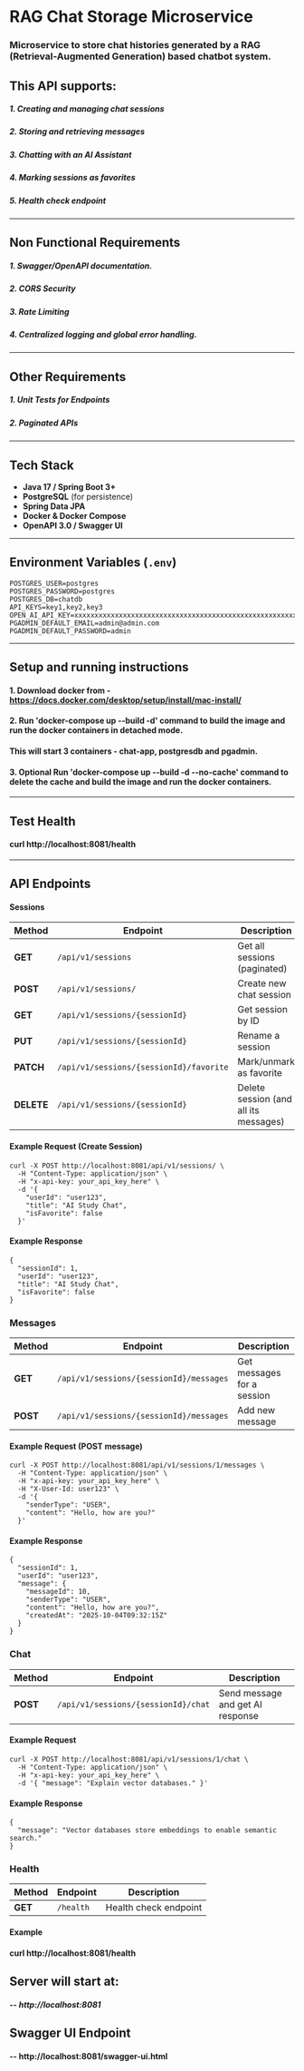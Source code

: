 # RAG Chat Storage Microservice
### Microservice to store chat histories generated by a RAG (Retrieval-Augmented Generation) based chatbot system.

## This API supports:
##### 1. Creating and managing chat sessions
##### 2. Storing and retrieving messages
##### 3. Chatting with an AI Assistant
##### 4. Marking sessions as favorites
##### 5. Health check endpoint

---

## Non Functional Requirements

##### 1. Swagger/OpenAPI documentation.
##### 2. CORS Security
##### 3. Rate Limiting
##### 4. Centralized logging and global error handling.

---

## Other Requirements

##### 1. Unit Tests for Endpoints
##### 2. Paginated APIs

---

## Tech Stack

- **Java 17 / Spring Boot 3+**
- **PostgreSQL** (for persistence)
- **Spring Data JPA**
- **Docker & Docker Compose**
- **OpenAPI 3.0 / Swagger UI**

---

## Environment Variables (`.env`)

```
POSTGRES_USER=postgres
POSTGRES_PASSWORD=postgres
POSTGRES_DB=chatdb
API_KEYS=key1,key2,key3
OPEN_AI_API_KEY=xxxxxxxxxxxxxxxxxxxxxxxxxxxxxxxxxxxxxxxxxxxxxxxxxxxxxxxxxxxxxxxxxx
PGADMIN_DEFAULT_EMAIL=admin@admin.com
PGADMIN_DEFAULT_PASSWORD=admin
```

---

##  Setup and running instructions

#### 1. Download docker from - https://docs.docker.com/desktop/setup/install/mac-install/
#### 2. Run 'docker-compose up --build -d' command to build the image and run the docker containers in detached mode.
####    This will start 3 containers - chat-app, postgresdb and pgadmin.
#### 3. Optional Run 'docker-compose up --build -d --no-cache' command to delete the cache and build the image and run the docker containers.

---

## Test Health

#### curl http://localhost:8081/health
---

## API Endpoints

#### Sessions

| Method     | Endpoint                                | Description                           |
| ---------- | --------------------------------------- | ------------------------------------- |
| **GET**    | `/api/v1/sessions`                      | Get all sessions (paginated)          |
| **POST**   | `/api/v1/sessions/`                     | Create new chat session               |
| **GET**    | `/api/v1/sessions/{sessionId}`          | Get session by ID                     |
| **PUT**    | `/api/v1/sessions/{sessionId}`          | Rename a session                      |
| **PATCH**  | `/api/v1/sessions/{sessionId}/favorite` | Mark/unmark as favorite               |
| **DELETE** | `/api/v1/sessions/{sessionId}`          | Delete session (and all its messages) |

#### Example Request (Create Session)

```
curl -X POST http://localhost:8081/api/v1/sessions/ \
  -H "Content-Type: application/json" \
  -H "x-api-key: your_api_key_here" \
  -d '{
    "userId": "user123",
    "title": "AI Study Chat",
    "isFavorite": false
  }'
```

#### Example Response
```
{
  "sessionId": 1,
  "userId": "user123",
  "title": "AI Study Chat",
  "isFavorite": false
}
```

### Messages

| Method   | Endpoint                                | Description                |
| -------- | --------------------------------------- | -------------------------- |
| **GET**  | `/api/v1/sessions/{sessionId}/messages` | Get messages for a session |
| **POST** | `/api/v1/sessions/{sessionId}/messages` | Add new message            |


#### Example Request (POST message)

```
curl -X POST http://localhost:8081/api/v1/sessions/1/messages \
  -H "Content-Type: application/json" \
  -H "x-api-key: your_api_key_here" \
  -H "X-User-Id: user123" \
  -d '{
    "senderType": "USER",
    "content": "Hello, how are you?"
  }'
```

#### Example Response

```
{
  "sessionId": 1,
  "userId": "user123",
  "message": {
    "messageId": 10,
    "senderType": "USER",
    "content": "Hello, how are you?",
    "createdAt": "2025-10-04T09:32:15Z"
  }
}
```

### Chat

| Method   | Endpoint                            | Description                      |
| -------- | ----------------------------------- | -------------------------------- |
| **POST** | `/api/v1/sessions/{sessionId}/chat` | Send message and get AI response |

#### Example Request

```
curl -X POST http://localhost:8081/api/v1/sessions/1/chat \
  -H "Content-Type: application/json" \
  -H "x-api-key: your_api_key_here" \
  -d '{ "message": "Explain vector databases." }'
```

#### Example Response

```
{
  "message": "Vector databases store embeddings to enable semantic search."
}

```

### Health

| Method  | Endpoint  | Description           |
| ------- | --------- | --------------------- |
| **GET** | `/health` | Health check endpoint |

#### Example
#### curl http://localhost:8081/health


## Server will start at:

##### -- http://localhost:8081

## Swagger UI Endpoint

#### -- http://localhost:8081/swagger-ui.html











